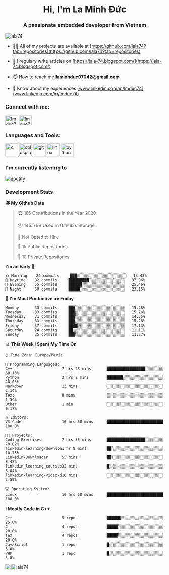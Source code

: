 <h1 align="center">Hi, I'm La Minh Đức</h1>
<h3 align="center">A passionate embedded developer from Vietnam</h3>

<p align="left"> <img src="https://komarev.com/ghpvc/?username=lala74&label=Profile%20views&color=0e75b6&style=flat"
                alt="lala74" /> </p>

- 👨‍💻 All of my projects are available at
[https://github.com/lala74?tab=repositories](https://github.com/lala74?tab=repositories)

- 📝 I regulary write articles on [https://lala-74.blogspot.com/](https://lala-74.blogspot.com/)

- 📫 How to reach me **laminhduc07042@gmail.com**

- 📄 Know about my experiences [www.linkedin.com/in/lmduc74](www.linkedin.com/in/lmduc74)

### Connect with me:
<p align="left">
        <a href="https://linkedin.com/in/lmduc74" target="blank"><img align="center"
                        src="https://cdn.jsdelivr.net/npm/simple-icons@3.0.1/icons/linkedin.svg" alt="lmduc74"
                        height="30" width="40" /></a>
        <a href="https://fb.com/lmduc74" target="blank"><img align="center"
                        src="https://cdn.jsdelivr.net/npm/simple-icons@3.0.1/icons/facebook.svg" alt="lmduc74"
                        height="30" width="40" /></a>
</p>

### Languages and Tools:
<p align="left"> <a href="https://www.cprogramming.com/" target="_blank"> <img
                        src="https://devicons.github.io/devicon/devicon.git/icons/c/c-original.svg" alt="c" width="40"
                        height="40" /> </a> <a href="https://www.w3schools.com/cpp/" target="_blank"> <img
                        src="https://devicons.github.io/devicon/devicon.git/icons/cplusplus/cplusplus-original.svg"
                        alt="cplusplus" width="40" height="40" /> </a> <a href="https://git-scm.com/" target="_blank">
                <img src="https://www.vectorlogo.zone/logos/git-scm/git-scm-icon.svg" alt="git" width="40"
                        height="40" /> </a> <a href="https://www.linux.org/" target="_blank"> <img
                        src="https://devicons.github.io/devicon/devicon.git/icons/linux/linux-original.svg" alt="linux"
                        width="40" height="40" /> </a> <a href="https://www.python.org" target="_blank"> <img
                        src="https://devicons.github.io/devicon/devicon.git/icons/python/python-original.svg"
                        alt="python" width="40" height="40" /> </a> </p>

### I'm currently listening to
[![Spotify](https://spotify-playing-git-master.lala74.vercel.app/api/spotify)](https://open.spotify.com/user/nrjaez36fdyqfexa07wju067g)


### Development Stats
<!--START_SECTION:waka-->
**🐱 My Github Data** 

> 🏆 185 Contributions in the Year 2020
 > 
> 📦 145.5 kB Used in Github's Storage 
 > 
> 🚫 Not Opted to Hire
 > 
> 📜 15 Public Repositories 
 > 
> 🔑 10 Private Repositories  
 > 
**I'm an Early 🐤** 

```text
🌞 Morning    29 commits     ███░░░░░░░░░░░░░░░░░░░░░░   13.43% 
🌆 Daytime    82 commits     █████████░░░░░░░░░░░░░░░░   37.96% 
🌃 Evening    55 commits     ██████░░░░░░░░░░░░░░░░░░░   25.46% 
🌙 Night      50 commits     █████░░░░░░░░░░░░░░░░░░░░   23.15%

```
📅 **I'm Most Productive on Friday** 

```text
Monday       33 commits     ███░░░░░░░░░░░░░░░░░░░░░░   15.28% 
Tuesday      33 commits     ███░░░░░░░░░░░░░░░░░░░░░░   15.28% 
Wednesday    31 commits     ███░░░░░░░░░░░░░░░░░░░░░░   14.35% 
Thursday     33 commits     ███░░░░░░░░░░░░░░░░░░░░░░   15.28% 
Friday       37 commits     ████░░░░░░░░░░░░░░░░░░░░░   17.13% 
Saturday     24 commits     ██░░░░░░░░░░░░░░░░░░░░░░░   11.11% 
Sunday       25 commits     ███░░░░░░░░░░░░░░░░░░░░░░   11.57%

```


📊 **This Week I Spent My Time On** 

```text
⌚︎ Time Zone: Europe/Paris

💬 Programming Languages: 
C++                      7 hrs 23 mins       █████████████████░░░░░░░░   68.13% 
Python                   3 hrs 2 mins        ███████░░░░░░░░░░░░░░░░░░   28.05% 
Markdown                 13 mins             ░░░░░░░░░░░░░░░░░░░░░░░░░   2.14% 
Text                     9 mins              ░░░░░░░░░░░░░░░░░░░░░░░░░   1.39% 
Other                    1 min               ░░░░░░░░░░░░░░░░░░░░░░░░░   0.17%

🔥 Editors: 
VS Code                  10 hrs 50 mins      █████████████████████████   100.0%

🐱‍💻 Projects: 
Coding-Exercises         7 hrs 35 mins       █████████████████░░░░░░░░   70.02% 
linkedin-learning-downloa1 hr 9 mins         ██░░░░░░░░░░░░░░░░░░░░░░░   10.73% 
LinkedIn-Downloader      55 mins             ██░░░░░░░░░░░░░░░░░░░░░░░   8.48% 
linkedin_learning_courses32 mins             █░░░░░░░░░░░░░░░░░░░░░░░░   5.04% 
linkedin-learning-video-d16 mins             ░░░░░░░░░░░░░░░░░░░░░░░░░   2.59%

💻 Operating System: 
Linux                    10 hrs 50 mins      █████████████████████████   100.0%

```

**I Mostly Code in C++** 

```text
C++                      5 repos             ██████░░░░░░░░░░░░░░░░░░░   25.0% 
C                        4 repos             █████░░░░░░░░░░░░░░░░░░░░   20.0% 
TeX                      4 repos             █████░░░░░░░░░░░░░░░░░░░░   20.0% 
JavaScript               1 repo              █░░░░░░░░░░░░░░░░░░░░░░░░   5.0% 
PHP                      1 repo              █░░░░░░░░░░░░░░░░░░░░░░░░   5.0%

```



<!--END_SECTION:waka-->


<img align="left" src="https://github-readme-stats-chi-rust.vercel.app/api?username=lala74&show_icons=true&hide_border=true" /> 

<img align="left"
src="https://github-readme-stats.vercel.app/api/top-langs?username=lala74&show_icons=true&locale=en&layout=compact&hide_border=true" alt="lala74" />  
